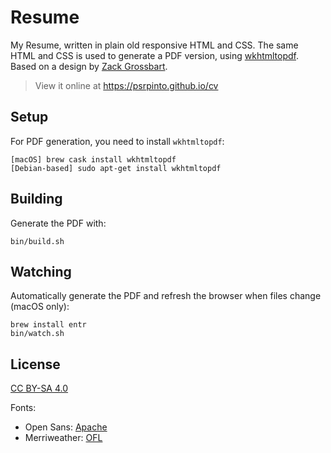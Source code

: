 # Resume
My Resume, written in plain old responsive HTML and CSS. The same HTML and CSS is used to generate a PDF version, using [wkhtmltopdf](http://wkhtmltopdf.org). Based on a design by [Zack Grossbart](http://www.zackgrossbart.com/hackito/resume/).

> View it online at https://psrpinto.github.io/cv

## Setup
For PDF generation, you need to install `wkhtmltopdf`:

```shell
[macOS] brew cask install wkhtmltopdf
[Debian-based] sudo apt-get install wkhtmltopdf
```

## Building
Generate the PDF with:
```shell
bin/build.sh
```

## Watching
Automatically generate the PDF and refresh the browser when files change (macOS only):
```shell
brew install entr
bin/watch.sh
```

## License
[CC BY-SA 4.0](https://creativecommons.org/licenses/by-sa/4.0/)

Fonts:

- Open Sans: [Apache](https://github.com/regularjack/cv/blob/gh-pages/fonts/Open_Sans/LICENSE)
- Merriweather: [OFL](https://github.com/regularjack/cv/blob/gh-pages/fonts/Merriweather/LICENSE)
